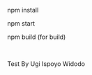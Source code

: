 <p>npm install</p>
<p>npm start</p>
<p>npm build (for build)</p>
<br/>
<p>Test By Ugi Ispoyo Widodo</p>